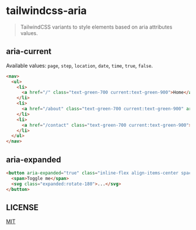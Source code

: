 # tailwindcss-aria

> TailwindCSS variants to style elements based on aria attributes values.

## aria-current

Available values: `page`, `step`, `location`, `date`, `time`, `true`, `false`.

```html
<nav>
  <ul>
    <li>
      <a href="/" class="text-green-700 current:text-green-900">Home</a>
    </li>
    <li>
      <a href="/about" class="text-green-700 current:text-green-900" aria-current="page">About</a>
    </li>
    <li>
      <a href="/contact" class="text-green-700 current:text-green-900">Contact</a>
    </li>
  </ul>
</nav>
```

## aria-expanded

```html
<button aria-expanded="true" class="inline-flex align-items-center space-y-2 bg-gray-700 expanded:bg-gray-900">
  <span>Toggle me</span>
  <svg class="expanded:rotate-180">...</svg>
</button>
```

## LICENSE

[MIT](LICENSE)
